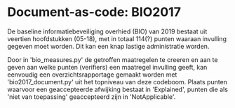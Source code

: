 Document-as-code: BIO2017
=========================

De baseline informatiebeveiliging overhied (BIO) van 2019 bestaat uit
veertien hoofdstukken (05-18), met in totaal 114(?) punten waaraan invulling gegeven moet worden.
Dit kan een knap lastige administratie worden.

Door in 'bio_measures.py' de getroffen maatregelen te creeren en aan te geven aan welke
punten (verifiers) een maatregel invulling geeft, kan eenvoudig een overzichtsrapportage
gemaakt worden met 'bio2017_document.py' uit het topniveau van deze codeboom.
Plaats punten waarvoor een geaccepteerde afwijking bestaat in 'Explained',
punten die als 'niet van toepassing' geaccepteerd zijn in 'NotApplicable'.
